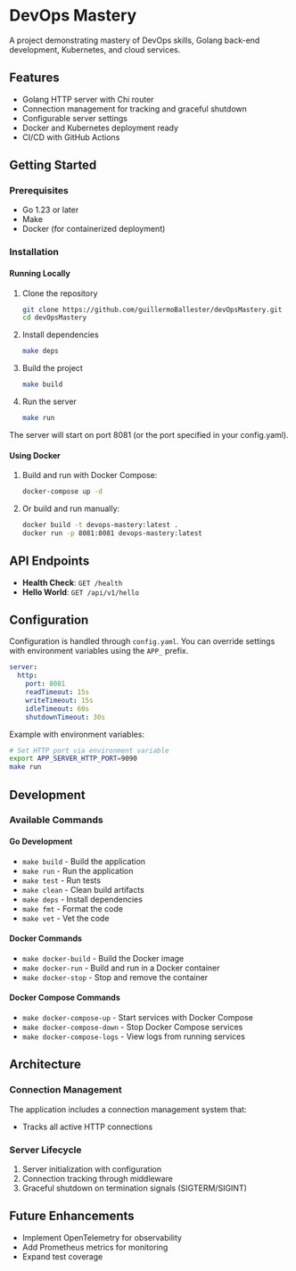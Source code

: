 # DevOps Mastery

A project demonstrating mastery of DevOps skills, Golang back-end development, Kubernetes, and cloud services.

## Features

- Golang HTTP server with Chi router
- Connection management for tracking and graceful shutdown
- Configurable server settings
- Docker and Kubernetes deployment ready
- CI/CD with GitHub Actions

## Getting Started

### Prerequisites

- Go 1.23 or later
- Make
- Docker (for containerized deployment)

### Installation

#### Running Locally

1. Clone the repository
   ```sh
   git clone https://github.com/guillermoBallester/devOpsMastery.git
   cd devOpsMastery
   ```

2. Install dependencies
   ```sh
   make deps
   ```

3. Build the project
   ```sh
   make build
   ```

4. Run the server
   ```sh
   make run
   ```

The server will start on port 8081 (or the port specified in your config.yaml).

#### Using Docker

1. Build and run with Docker Compose:
   ```sh
   docker-compose up -d
   ```

2. Or build and run manually:
   ```sh
   docker build -t devops-mastery:latest .
   docker run -p 8081:8081 devops-mastery:latest
   ```

## API Endpoints

- **Health Check**: `GET /health`
- **Hello World**: `GET /api/v1/hello`

## Configuration

Configuration is handled through `config.yaml`. You can override settings with environment variables using the `APP_` prefix.

```yaml
server:
  http:
    port: 8081
    readTimeout: 15s
    writeTimeout: 15s
    idleTimeout: 60s
    shutdownTimeout: 30s
```

Example with environment variables:
```sh
# Set HTTP port via environment variable
export APP_SERVER_HTTP_PORT=9090
make run
```

## Development

### Available Commands

#### Go Development
- `make build` - Build the application
- `make run` - Run the application
- `make test` - Run tests
- `make clean` - Clean build artifacts
- `make deps` - Install dependencies
- `make fmt` - Format the code
- `make vet` - Vet the code

#### Docker Commands
- `make docker-build` - Build the Docker image
- `make docker-run` - Build and run in a Docker container
- `make docker-stop` - Stop and remove the container

#### Docker Compose Commands
- `make docker-compose-up` - Start services with Docker Compose
- `make docker-compose-down` - Stop Docker Compose services
- `make docker-compose-logs` - View logs from running services

## Architecture

### Connection Management

The application includes a connection management system that:
- Tracks all active HTTP connections

### Server Lifecycle

1. Server initialization with configuration
2. Connection tracking through middleware
3. Graceful shutdown on termination signals (SIGTERM/SIGINT)

## Future Enhancements

- Implement OpenTelemetry for observability
- Add Prometheus metrics for monitoring
- Expand test coverage